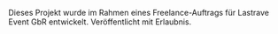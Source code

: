 Dieses Projekt wurde im Rahmen eines Freelance-Auftrags für Lastrave Event GbR entwickelt. Veröffentlicht mit Erlaubnis.